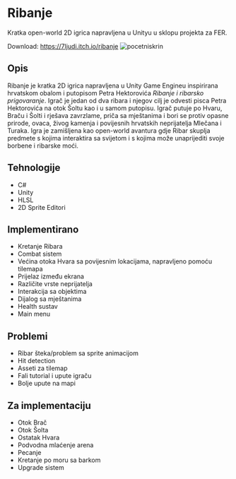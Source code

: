 # Ribanje
Kratka open-world 2D igrica napravljena u Unityu u sklopu projekta za FER.

Download: https://7ljudi.itch.io/ribanje
![pocetniskrin](https://github.com/user-attachments/assets/860dfd28-f1e0-42ab-8c68-6e29f77059c5)

## Opis
Ribanje je kratka 2D igrica napravljena u Unity Game Engineu inspirirana hrvatskom obalom i putopisom Petra Hektorovića *Ribanje i ribarsko prigovaranje*.
Igrač je jedan od dva ribara i njegov cilj je odvesti pisca Petra Hektorovića na otok Šoltu kao i u samom putopisu. Igrač putuje po Hvaru, Braču i Šolti i rješava zavrzlame, priča sa mještanima i bori se protiv opasne prirode, ovaca, živog kamenja i povijesnih hrvatskih neprijatelja Mlečana i Turaka.
Igra je zamišljena kao open-world avantura gdje Ribar skuplja predmete s kojima interaktira sa svijetom i s kojima može unaprijediti svoje borbene i ribarske moći.

## Tehnologije
- C#
- Unity
- HLSL
- 2D Sprite Editori
  
## Implementirano
- Kretanje Ribara
- Combat sistem
- Većina otoka Hvara sa povijesnim lokacijama, napravljeno pomoću tilemapa
- Prijelaz između ekrana
- Različite vrste neprijatelja
- Interakcija sa objektima
- Dijalog sa mještanima
- Health sustav
- Main menu
  
## Problemi
- Ribar šteka/problem sa sprite animacijom
- Hit detection
- Asseti za tilemap
- Fali tutorial i upute igraču
- Bolje upute na mapi

## Za implementaciju
- Otok Brač
- Otok Šolta
- Ostatak Hvara
- Podvodna mlaćenje arena
- Pecanje
- Kretanje po moru sa barkom
- Upgrade sistem

